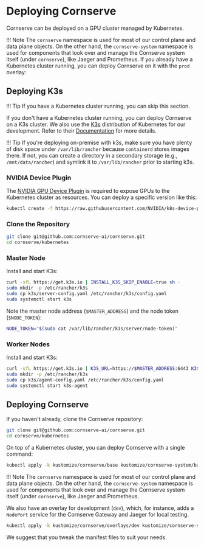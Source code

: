 # Deploying Cornserve

Cornserve can be deployed on a GPU cluster managed by Kubernetes.

!!! Note
    The `cornserve` namespace is used for most of our control plane and data plane objects.
    On the other hand, the `cornserve-system` namespace is used for components that look over and manage the Cornserve system itself (under `cornserve`), like Jaeger and Prometheus.
If you already have a Kubernetes cluster running, you can deploy Cornserve on it with the `prod` overlay:

## Deploying K3s

!!! Tip
    If you have a Kubernetes cluster running, you can skip this section.

If you don't have a Kubernetes cluster running, you can deploy Cornserve on a K3s cluster.
We also use the [K3s](https://k3s.io/) distribution of Kubernetes for our development.
Refer to their [Documentation](https://docs.k3s.io/quick-start/) for more details.

!!! Tip
    If you're deploying on-premise with k3s, make sure you have plenty of disk space under `/var/lib/rancher` because `containerd` stores images there.
    If not, you can create a directory in a secondary storage (e.g., `/mnt/data/rancher`) and symlink it to `/var/lib/rancher` prior to starting k3s.

### NVIDIA Device Plugin

The [NVIDIA GPU Device Plugin](https://github.com/NVIDIA/k8s-device-plugin) is required to expose GPUs to the Kubernetes cluster as resources.
You can deploy a specific version like this:

```bash
kubectl create -f https://raw.githubusercontent.com/NVIDIA/k8s-device-plugin/v0.17.2/deployments/static/nvidia-device-plugin.yml
```

### Clone the Repository

```bash
git clone git@github.com:cornserve-ai/cornserve.git
cd cornserve/kubernetes
```

### Master Node

Install and start K3s:

```bash
curl -sfL https://get.k3s.io | INSTALL_K3S_SKIP_ENABLE=true sh -
sudo mkdir -p /etc/rancher/k3s
sudo cp k3s/server-config.yaml /etc/rancher/k3s/config.yaml
sudo systemctl start k3s
```

Note the master node address (`$MASTER_ADDRESS`) and the node token (`$NODE_TOKEN`):

```bash
NODE_TOKEN="$(sudo cat /var/lib/rancher/k3s/server/node-token)"
```

### Worker Nodes

Install and start K3s:

```bash
curl -sfL https://get.k3s.io | K3S_URL=https://$MASTER_ADDRESS:6443 K3S_TOKEN=$NODE_TOKEN INSTALL_K3S_SKIP_ENABLE=true sh -
sudo mkdir -p /etc/rancher/k3s
sudo cp k3s/agent-config.yaml /etc/rancher/k3s/config.yaml
sudo systemctl start k3s-agent
```

## Deploying Cornserve

If you haven't already, clone the Cornserve repository:

```bash
git clone git@github.com:cornserve-ai/cornserve.git
cd cornserve/kubernetes
```

On top of a Kubernetes cluster, you can deploy Cornserve with a single command:

```bash
kubectl apply -k kustomize/cornserve/base kustomize/cornserve-system/base
```

!!! Note
    The `cornserve` namespace is used for most of our control plane and data plane objects.
    On the other hand, the `cornserve-system` namespace is used for components that look over and manage the Cornserve system itself (under `cornserve`), like Jaeger and Prometheus.

We also have an overlay for development (`dev`), which, for instance, adds a `NodePort` service for the Cornserve Gateway and Jaeger for local testing.

```bash
kubectl apply -k kustomize/cornserve/overlays/dev kustomize/cornserve-system/overlays/dev
```

We suggest that you tweak the manifest files to suit your needs.
